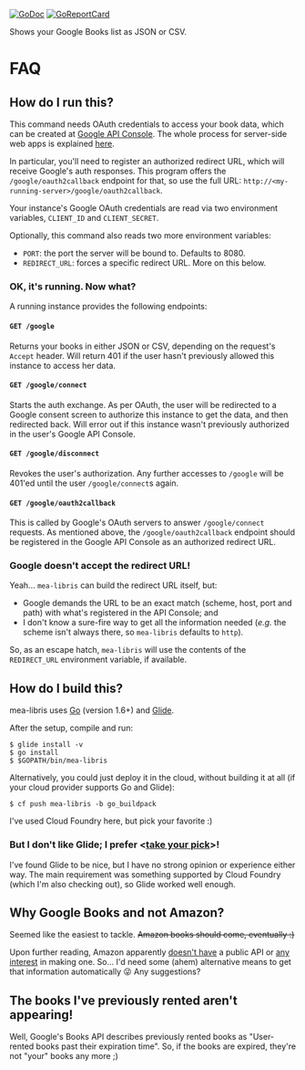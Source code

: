 [![GoDoc](https://godoc.org/github.com/hanjos/mea-libris?status.svg)](https://godoc.org/github.com/hanjos/mea-libris)
[![GoReportCard](https://goreportcard.com/badge/github.com/hanjos/mea-libris)](https://goreportcard.com/report/github.com/hanjos/mea-libris)

Shows your Google Books list as JSON or CSV.

# FAQ
## How do I run this?
This command needs OAuth credentials to access your book data, which can be created at [Google API Console](https://console.developers.google.com/). The whole process for server-side web apps is explained [here](https://developers.google.com/identity/protocols/OAuth2WebServer). 

In particular, you'll need to register an authorized redirect URL, which will receive Google's auth responses. This program offers the `/google/oauth2callback` endpoint for that, so use the full URL: `http://<my-running-server>/google/oauth2callback`.
 
Your instance's Google OAuth credentials are read via two environment variables, `CLIENT_ID` and `CLIENT_SECRET`.

Optionally, this command also reads two more environment variables:

* `PORT`: the port the server will be bound to. Defaults to 8080.
* `REDIRECT_URL`: forces a specific redirect URL. More on this below.

### OK, it's running. Now what?

A running instance provides the following endpoints:

#### `GET /google` 

Returns your books in either JSON or CSV, depending on the request's `Accept` header. Will return 401 if the user hasn't previously allowed this instance to access her data.

#### `GET /google/connect`
Starts the auth exchange. As per OAuth, the user will be redirected to a Google consent screen to authorize this instance to get the data, and then redirected back. Will error out if this instance wasn't previously authorized in the user's Google API Console.

#### `GET /google/disconnect`
Revokes the user's authorization. Any further accesses to `/google` will be 401'ed until the user `/google/connect`s again.

#### `GET /google/oauth2callback`
This is called by Google's OAuth servers to answer `/google/connect` requests. As mentioned above, the `/google/oauth2callback` endpoint should be registered in the Google API Console as an authorized redirect URL.

### Google doesn't accept the redirect URL!

Yeah... `mea-libris` can build the redirect URL itself, but: 

* Google demands the URL to be an exact match (scheme, host, port and path) with what's registered in the API Console; and 
* I don't know a sure-fire way to get all the information needed (*e.g.* the scheme isn't always there, so `mea-libris` defaults to `http`). 

So, as an escape hatch, `mea-libris` will use the contents of the `REDIRECT_URL` environment variable, if available.

## How do I build this?

mea-libris uses [Go](https://golang.org/) (version 1.6+) and [Glide](http://glide.sh/).

After the setup, compile and run:

```
$ glide install -v
$ go install 
$ $GOPATH/bin/mea-libris
```

Alternatively, you could just deploy it in the cloud, without building it at all (if your cloud provider supports Go and Glide):

```
$ cf push mea-libris -b go_buildpack
```

I've used Cloud Foundry here, but pick your favorite :)

### But I don't like Glide; I prefer <[take your pick](https://github.com/golang/go/wiki/PackageManagementTools)>!
I've found Glide to be nice, but I have no strong opinion or experience either way. The main requirement was something supported by Cloud Foundry (which I'm also checking out), so Glide worked well enough.

## Why Google Books and not Amazon?
Seemed like the easiest to tackle. ~~Amazon books should come, eventually :)~~ 

Upon further reading, Amazon apparently [doesn't have](http://stackoverflow.com/questions/7191429/get-kindle-library-book-list) a public API or [any interest](http://www.programmableweb.com/news/why-amazon-needs-kindle-api-and-will-never-have-one/2012/10/11) in making one. So... I'd need some (ahem) alternative means to get that information automatically :stuck_out_tongue_winking_eye: Any suggestions?

## The books I've previously rented aren't appearing!
Well, Google's Books API describes previously rented books as "User-rented books past their expiration time". So, if the books are expired, they're not "your" books any more ;)
